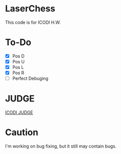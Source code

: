 # LaserChess
This code is for ICODI H.W.

# To-Do
- [x] Pos D
- [x] Pos U
- [x] Pos L
- [x] Pos R
- [ ] Perfect Debuging

# JUDGE
[ICODI JUDGE](http://1.238.69.9:7500)

# Caution
I'm working on bug fixing, but it still may contain bugs.
